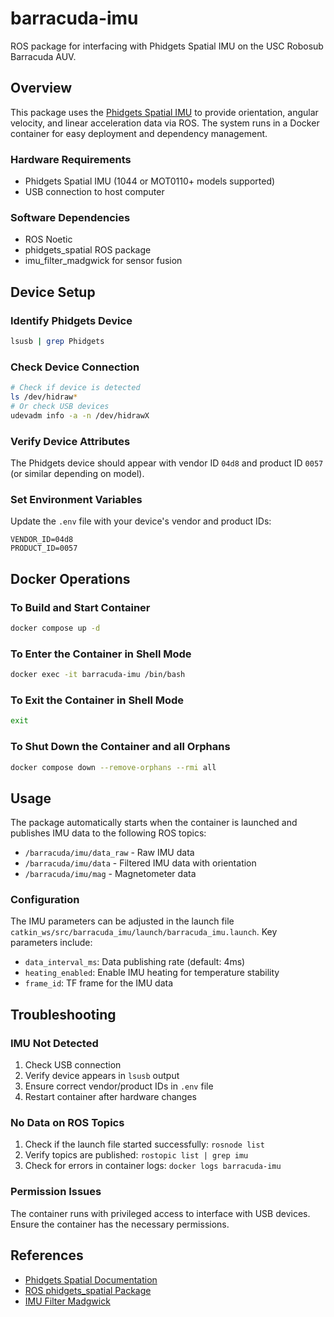 # barracuda-imu

ROS package for interfacing with Phidgets Spatial IMU on the USC Robosub Barracuda AUV.

## Overview

This package uses the [Phidgets Spatial IMU](https://www.phidgets.com/?prodid=1205) to provide orientation, angular velocity, and linear acceleration data via ROS. The system runs in a Docker container for easy deployment and dependency management.

### Hardware Requirements
- Phidgets Spatial IMU (1044 or MOT0110+ models supported)
- USB connection to host computer

### Software Dependencies
- ROS Noetic
- phidgets_spatial ROS package
- imu_filter_madgwick for sensor fusion

## Device Setup

### Identify Phidgets Device
```bash
lsusb | grep Phidgets
```

### Check Device Connection
```bash
# Check if device is detected
ls /dev/hidraw*
# Or check USB devices
udevadm info -a -n /dev/hidrawX
```

### Verify Device Attributes
The Phidgets device should appear with vendor ID `04d8` and product ID `0057` (or similar depending on model).

### Set Environment Variables
Update the `.env` file with your device's vendor and product IDs:
```
VENDOR_ID=04d8
PRODUCT_ID=0057
```

## Docker Operations

### To Build and Start Container 
```bash
docker compose up -d
```

### To Enter the Container in Shell Mode
```bash
docker exec -it barracuda-imu /bin/bash
```

### To Exit the Container in Shell Mode
```bash
exit
```

### To Shut Down the Container and all Orphans 
```bash
docker compose down --remove-orphans --rmi all
```

## Usage

The package automatically starts when the container is launched and publishes IMU data to the following ROS topics:
- `/barracuda/imu/data_raw` - Raw IMU data
- `/barracuda/imu/data` - Filtered IMU data with orientation
- `/barracuda/imu/mag` - Magnetometer data

### Configuration

The IMU parameters can be adjusted in the launch file `catkin_ws/src/barracuda_imu/launch/barracuda_imu.launch`. Key parameters include:
- `data_interval_ms`: Data publishing rate (default: 4ms)
- `heating_enabled`: Enable IMU heating for temperature stability
- `frame_id`: TF frame for the IMU data

## Troubleshooting

### IMU Not Detected
1. Check USB connection
2. Verify device appears in `lsusb` output
3. Ensure correct vendor/product IDs in `.env` file
4. Restart container after hardware changes

### No Data on ROS Topics
1. Check if the launch file started successfully: `rosnode list`
2. Verify topics are published: `rostopic list | grep imu`
3. Check for errors in container logs: `docker logs barracuda-imu`

### Permission Issues
The container runs with privileged access to interface with USB devices. Ensure the container has the necessary permissions.

## References
- [Phidgets Spatial Documentation](https://www.phidgets.com/docs/1044_User_Guide)
- [ROS phidgets_spatial Package](https://wiki.ros.org/phidgets_spatial)
- [IMU Filter Madgwick](https://wiki.ros.org/imu_filter_madgwick)
